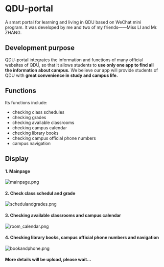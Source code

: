 # QDU-portal
A smart portal for learning and living in QDU based on WeChat mini program.
It was developed by me and two of my friends——Miss LI and Mr. ZHANG.

## Development purpose
QDU-portal integrates the information and functions of many official websites of QDU, so that it allows students to **use only one app to find all the information about campus.**
We believe our app will provide students of QDU with **great convenience in study and campus life.**

## Functions
Its functions include:
* checking class schedules
* checking grades
* checking available classrooms
* checking campus calendar
* checking library books
* checking campus official phone numbers
* campus navigation


## Display
#### 1. Mainpage
![mainpage.png](https://i.loli.net/2021/07/30/Gs72kJV1UYmRDun.png)
#### 2. Check class schedul and grade
![schedulandgrades.png](https://i.loli.net/2021/07/30/FpNo7slCQ1jYEx5.png)
#### 3. Checking available classrooms and campus calendar
![room_calendar.png](https://i.loli.net/2021/08/21/GEXgVFA645pjW78.png)
#### 4. Checking library books, campus official phone numbers and navigation
![bookandphone.png](https://i.loli.net/2021/08/21/TK9bZ6hGloLpOEj.png)
#### More details will be upload, please wait...
